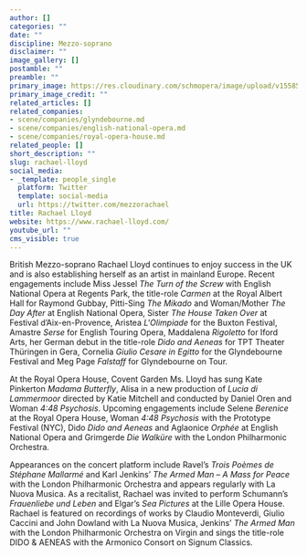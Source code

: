 ```yaml
---
author: []
categories: ""
date: ""
discipline: Mezzo-soprano
disclaimer: ""
image_gallery: []
postamble: ""
preamble: ""
primary_image: https://res.cloudinary.com/schmopera/image/upload/v1558573481/media/2019/05/RachaelLloyd.jpg
primary_image_credit: ""
related_articles: []
related_companies:
- scene/companies/glyndebourne.md
- scene/companies/english-national-opera.md
- scene/companies/royal-opera-house.md
related_people: []
short_description: ""
slug: rachael-lloyd
social_media:
- _template: people_single
  platform: Twitter
  template: social-media
  url: https://twitter.com/mezzorachael
title: Rachael Lloyd
website: https://www.rachael-lloyd.com/
youtube_url: ""
cms_visible: true
---
```

British Mezzo-soprano Rachael Lloyd continues to enjoy success in the UK and is also establishing herself as an artist in mainland Europe. Recent engagements include Miss Jessel _The Turn of the Screw_ with English National Opera at Regents Park, the title-role _Carmen_ at the Royal Albert Hall for Raymond Gubbay, Pitti-Sing _The Mikado_ and Woman/Mother _The Day After_ at English National Opera, Sister _The House Taken Over_ at Festival d’Aix-en-Provence, Aristea _L'Olimpiade_ for the Buxton Festival, Amastre _Serse_ for English Touring Opera, Maddalena _Rigoletto_ for Iford Arts, her German debut in the title-role _Dido and Aeneas_ for TPT Theater Thüringen in Gera, Cornelia _Giulio Cesare in Egitto_ for the Glyndebourne Festival and Meg Page _Falstaff_ for Glyndebourne on Tour.

At the Royal Opera House, Covent Garden Ms. Lloyd has sung Kate Pinkerton _Madama Butterfly_, Alisa in a new production of _Lucia di Lammermoor_ directed by Katie Mitchell and conducted by Daniel Oren and Woman _4:48 Psychosis_. Upcoming engagements include Selene _Berenice_ at the Royal Opera House, Woman _4:48 Psychosis_ with the Prototype Festival (NYC),  Dido _Dido and Aeneas_ and Aglaonice _Orphée_ at English National Opera and Grimgerde _Die Walküre_ with the London Philharmonic Orchestra.

Appearances on the concert platform include Ravel’s _Trois Poèmes de Stéphane Mallarmé_ and Karl Jenkins’ _The Armed Man – A Mass for Peace_ with the London Philharmonic Orchestra and appears regularly with La Nuova Musica.  As a recitalist, Rachael was invited to perform Schumann’s _Frauenliebe und Leben_ and Elgar’s _Sea Pictures_ at the Lille Opera House. Rachael is featured on recordings of works by Claudio Monteverdi, Giulio Caccini and John Dowland with La Nuova Musica, Jenkins’ _The Armed Man_ with the London Philharmonic Orchestra on Virgin and sings the title-role DIDO & AENEAS with the Armonico Consort on Signum Classics.